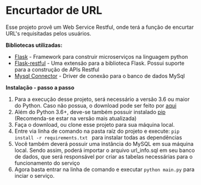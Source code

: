 # Encurtador de URL

Esse projeto provê um Web Service Restful, onde terá a função de encurtar URL's requisitadas pelos usuários. 

**Bibliotecas utilizadas:**

  * [Flask](http://flask.pocoo.org/) - Framework para construir microserviços na linguagem python
  * [Flask-restful](https://flask-restful.readthedocs.io/en/latest/) - Uma extensão para a biblioteca Flask. Possui suporte para a construção de APIs Restful
  * [Mysql Connector](https://dev.mysql.com/downloads/connector/python/) - Driver de conexão para o banco de dados MySql
  

**Instalação - passo a passo**

1) Para a execução desse projeto, será necessário a versão 3.6 ou maior do Python. Caso não possua, o download pode ser feito por [aqui](https://www.python.org/downloads/)
2) Além do Python 3.6+, deve-se também possuir instalado [pip](https://pypi.org/project/pip/) (Recomenda-se estar na versão mais atualizada)
3) Faça o download, ou clone esse projeto para sua máquina local.
4) Entre via linha de comando na pasta raíz do projeto e execute: ```pip install -r requirements.txt ``` para instalar todas as dependências
5) Você também deverá possuir uma instância do MySQL em sua máquina local. Sendo assim, poderá importar o arquivo url_info.sql em seu banco de dados, que será responsável por criar as tabelas necessárias para o funcionamento do serviço
6) Agora basta entrar na linha de comando e executar ```python main.py``` para inciar o serviço.
